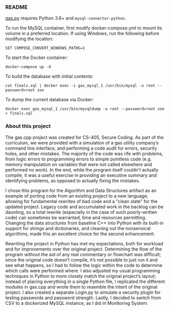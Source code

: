 ### README

[gas.py](https://github.com/jhutchinsnh/jhutchinsnh.github.io/tree/master/gas) requires Python 3.6+ and `mysql-connector-python`.

To run the MySQL container, first modify docker-compose.yml to mount its volume in a preferred location. If using Windows, run the following before modifying the location:

	SET COMPOSE_CONVERT_WINDOWS_PATHS=1

To start the Docker container:

	docker-compose up -d

To build the database with initial contents:

	cat finals.sql | docker exec -i gas_mysql_1 /usr/bin/mysql -u root --password=root zoo

To dump the current database via Docker:

	docker exec gas_mysql_1 /usr/bin/mysqldump -u root --password=root zoo > finals.sql

### About this project

The gas.cpp project was created for CS-405, Secure Coding. As part of the curriculum, we were provided with a simulation of a gas utility company’s command line interface, and performing a code audit for errors, security holes, and other mistakes. The majority of the code was rife with problems, from logic errors to programming errors to simple pointless code (e.g. memory manipulation on variables that were not called elsewhere and performed no work). In the end, while the program itself couldn't actually compile, it was a useful exercise in providing an executive summary and identifying problems, as opposed to actually fixing the mistakes.

I chose this program for the Algorithm and Data Structures artifact as an example of porting code from an existing project to a new language, allowing for fundamental rewrites of bad code and a "clean slate" for the updated project. Legacy code and accumulated work in the backlog can be daunting, so a total rewrite (especially in the case of such poorly-written code) can sometimes be warranted, time and resources permitting. Changing the data structures from baseline C++ into Python with its built-in support for strings and dictionaries, and cleaning out the nonsensical algorithms, made this an excellent choice for the second enhancement.

Rewriting the project in Python has met my expectations, both for workload and for improvements over the original project. Determining the flow of the program without the aid of any real commentary or flowchart was difficult; since the original code doesn’t compile, it’s not possible to just run it and see what happens, so I had to follow the logic within the code to determine which calls were performed where. I also adjusted my usual programming techniques in Python to more closely match the original project’s layout; instead of placing everything in a single Python file, I replicated the different modules in gas.cpp and wrote them to resemble the intent of the original project. I also created a separate Login.py to simulate a security plugin for testing passwords and password strength. Lastly, I decided to switch from CSV to a dockerized MySQL instance, as I did in Monitoring System.
